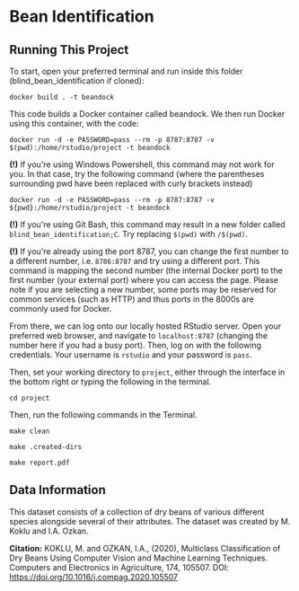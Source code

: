 # Bean Identification

## Running This Project
To start, open your preferred terminal and run inside this folder (blind_bean_identification if cloned):
```
docker build . -t beandock
```
This code builds a Docker container called beandock. We then run Docker using this container, with the code:

```
docker run -d -e PASSWORD=pass --rm -p 8787:8787 -v $(pwd):/home/rstudio/project -t beandock
```

**(!)** If you're using Windows Powershell, this command may not work for you. In that case, try the following command (where the parentheses surrounding pwd have been replaced with curly brackets instead)

```
docker run -d -e PASSWORD=pass --rm -p 8787:8787 -v ${pwd}:/home/rstudio/project -t beandock
```

**(!)** If you're using Git Bash, this command may result in a new folder called `blind_bean_identification;C`. Try replacing `$(pwd)` with `/$(pwd)`. 

**(!)** If you're already using the port 8787, you can change the first number to a different number, i.e. `8786:8787` and try using a different port. This command is mapping the second number (the internal Docker port) to the first number (your external port) where you can access the page. Please note if you are selecting a new number, some ports may be reserved for common services (such as HTTP) and thus ports in the 8000s are commonly used for Docker.

From there, we can log onto our locally hosted RStudio server. Open your preferred web browser, and navigate to `localhost:8787` (changing the number here if you had a busy port). Then, log on with the following credentials. Your username is `rstudio` and your password is `pass`.

Then, set your working directory to `project`, either through the interface in the bottom right or typing the following in the terminal. 

```
cd project
```

Then, run the following commands in the Terminal.

```
make clean
```

```
make .created-dirs
```

```
make report.pdf
```

## Data Information

This dataset consists of a collection of dry beans of various different species alongside several of their attributes. The dataset was created by M. Koklu and I.A. Ozkan.

__Citation:__ KOKLU, M. and OZKAN, I.A., (2020), Multiclass Classification of Dry Beans Using Computer Vision and Machine Learning Techniques. Computers and Electronics in Agriculture, 174, 105507. DOI: https://doi.org/10.1016/j.compag.2020.105507
